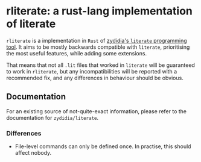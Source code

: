 # rliterate: a rust-lang implementation of literate

`rliterate` is a implementation in `Rust` of [zydidia's `literate` programming tool](https://github.com/zydidia/literate). It aims to be mostly backwards compatible with `literate`, prioritising the most useful features, while adding some extensions. 

That means that not all `.lit` files that worked in `literate` will be guaranteed to work in `rliterate`, but any incompatibilities will be reported with a recommended fix, and any differences in behaviour should be obvious.

## Documentation

For an existing source of not-quite-exact information, please refer to the documentation for `zydidia/literate`. 

### Differences

 - File-level commands can only be defined once. In practise, this should affect nobody. 
